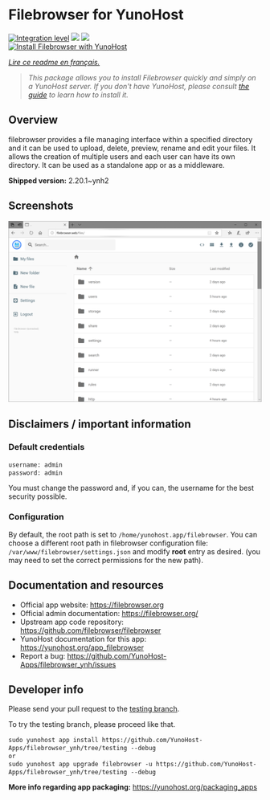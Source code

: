 <!--
N.B.: This README was automatically generated by https://github.com/YunoHost/apps/tree/master/tools/README-generator
It shall NOT be edited by hand.
-->

# Filebrowser for YunoHost

[![Integration level](https://dash.yunohost.org/integration/filebrowser.svg)](https://dash.yunohost.org/appci/app/filebrowser) ![](https://ci-apps.yunohost.org/ci/badges/filebrowser.status.svg) ![](https://ci-apps.yunohost.org/ci/badges/filebrowser.maintain.svg)  
[![Install Filebrowser with YunoHost](https://install-app.yunohost.org/install-with-yunohost.svg)](https://install-app.yunohost.org/?app=filebrowser)

*[Lire ce readme en français.](./README_fr.md)*

> *This package allows you to install Filebrowser quickly and simply on a YunoHost server.
If you don't have YunoHost, please consult [the guide](https://yunohost.org/#/install) to learn how to install it.*

## Overview

filebrowser provides a file managing interface within a specified directory and it can be used to upload, delete, preview, rename and edit your files. It allows the creation of multiple users and each user can have its own directory. It can be used as a standalone app or as a middleware.


**Shipped version:** 2.20.1~ynh2



## Screenshots

![](./doc/screenshots/spaces_-M8KDxOujDoPpJyJJ5_i_uploads_git-blob-9390768b0cbb83b1e7da55c0ae13ecd2d8fcb114_2.PNG)

## Disclaimers / important information

### Default credentials

```
username: admin
password: admin
```

You must change the password and, if you can, the username for the best security possible.

### Configuration

By default, the root path is set to `/home/yunohost.app/filebrowser`. You can choose a different root path in filebrowser configuration file: `/var/www/filebrowser/settings.json` and modify **root** entry as desired. (you may need to set the correct permissions for the new path).

## Documentation and resources

* Official app website: https://filebrowser.org
* Official admin documentation: https://filebrowser.org/
* Upstream app code repository: https://github.com/filebrowser/filebrowser
* YunoHost documentation for this app: https://yunohost.org/app_filebrowser
* Report a bug: https://github.com/YunoHost-Apps/filebrowser_ynh/issues

## Developer info

Please send your pull request to the [testing branch](https://github.com/YunoHost-Apps/filebrowser_ynh/tree/testing).

To try the testing branch, please proceed like that.
```
sudo yunohost app install https://github.com/YunoHost-Apps/filebrowser_ynh/tree/testing --debug
or
sudo yunohost app upgrade filebrowser -u https://github.com/YunoHost-Apps/filebrowser_ynh/tree/testing --debug
```

**More info regarding app packaging:** https://yunohost.org/packaging_apps